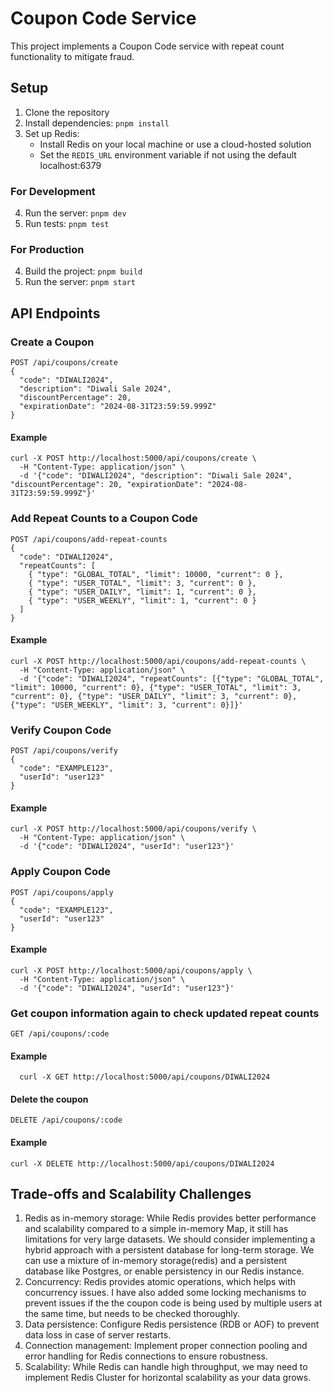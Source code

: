 # Coupon Code Service

This project implements a Coupon Code service with repeat count functionality to mitigate fraud.

## Setup

1. Clone the repository
2. Install dependencies: `pnpm install`
3. Set up Redis:
   - Install Redis on your local machine or use a cloud-hosted solution
   - Set the `REDIS_URL` environment variable if not using the default localhost:6379

### For Development
4. Run the server: `pnpm dev`
5. Run tests: `pnpm test`

### For Production
4. Build the project: `pnpm build`
5. Run the server: `pnpm start`

## API Endpoints

### Create a Coupon

```
POST /api/coupons/create
{
  "code": "DIWALI2024",
  "description": "Diwali Sale 2024",
  "discountPercentage": 20,
  "expirationDate": "2024-08-31T23:59:59.999Z"
}
```

#### Example

```
curl -X POST http://localhost:5000/api/coupons/create \
  -H "Content-Type: application/json" \
  -d '{"code": "DIWALI2024", "description": "Diwali Sale 2024", "discountPercentage": 20, "expirationDate": "2024-08-31T23:59:59.999Z"}'
```

### Add Repeat Counts to a Coupon Code

```
POST /api/coupons/add-repeat-counts
{
  "code": "DIWALI2024",
  "repeatCounts": [
    { "type": "GLOBAL_TOTAL", "limit": 10000, "current": 0 },
    { "type": "USER_TOTAL", "limit": 3, "current": 0 },
    { "type": "USER_DAILY", "limit": 1, "current": 0 },
    { "type": "USER_WEEKLY", "limit": 1, "current": 0 }
  ]
}
```

#### Example

```
curl -X POST http://localhost:5000/api/coupons/add-repeat-counts \
  -H "Content-Type: application/json" \
  -d '{"code": "DIWALI2024", "repeatCounts": [{"type": "GLOBAL_TOTAL", "limit": 10000, "current": 0}, {"type": "USER_TOTAL", "limit": 3, "current": 0}, {"type": "USER_DAILY", "limit": 3, "current": 0}, {"type": "USER_WEEKLY", "limit": 3, "current": 0}]}'
```

### Verify Coupon Code

```
POST /api/coupons/verify
{
  "code": "EXAMPLE123",
  "userId": "user123"
}
```

#### Example

```
curl -X POST http://localhost:5000/api/coupons/verify \
  -H "Content-Type: application/json" \
  -d '{"code": "DIWALI2024", "userId": "user123"}'
```

### Apply Coupon Code

```
POST /api/coupons/apply
{
  "code": "EXAMPLE123",
  "userId": "user123"
}
```

#### Example

```
curl -X POST http://localhost:5000/api/coupons/apply \
  -H "Content-Type: application/json" \
  -d '{"code": "DIWALI2024", "userId": "user123"}'
```

### Get coupon information again to check updated repeat counts

```
GET /api/coupons/:code
```

#### Example

```
  curl -X GET http://localhost:5000/api/coupons/DIWALI2024
```

#### Delete the coupon

```
DELETE /api/coupons/:code
```

#### Example

```
curl -X DELETE http://localhost:5000/api/coupons/DIWALI2024
```

## Trade-offs and Scalability Challenges

1. Redis as in-memory storage: While Redis provides better performance and scalability compared to a simple in-memory Map, it still has limitations for very large datasets. We should consider implementing a hybrid approach with a persistent database for long-term storage. We can use a mixture of in-memory storage(redis) and a persistent database like Postgres, or enable persistency in our Redis instance.
2. Concurrency: Redis provides atomic operations, which helps with concurrency issues. I have also added some locking mechanisms to prevent issues if the the coupon code is being used by multiple users at the same time, but needs to be checked thoroughly.
3. Data persistence: Configure Redis persistence (RDB or AOF) to prevent data loss in case of server restarts.
4. Connection management: Implement proper connection pooling and error handling for Redis connections to ensure robustness.
5. Scalability: While Redis can handle high throughput, we may need to implement Redis Cluster for horizontal scalability as your data grows.
